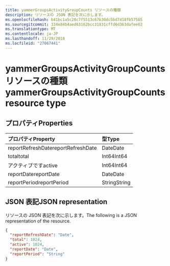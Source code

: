 ```yaml
---
title: yammerGroupsActivityGroupCounts リソースの種類
description: リソースの JSON 表記を次に示します。
ms.openlocfilehash: b41bc1a5c28c7f5513c67b30dc5bd7418fb57585
ms.sourcegitcommit: 334e84b4aed63162bcc31831cffd6d363dafee02
ms.translationtype: MT
ms.contentlocale: ja-JP
ms.lasthandoff: 11/29/2018
ms.locfileid: "27067441"
---
```

# <a name="yammergroupsactivitygroupcounts-resource-type"></a><span data-ttu-id="1e69c-103">yammerGroupsActivityGroupCounts リソースの種類</span><span class="sxs-lookup"><span data-stu-id="1e69c-103">yammerGroupsActivityGroupCounts resource type</span></span>

## <a name="properties"></a><span data-ttu-id="1e69c-104">プロパティ</span><span class="sxs-lookup"><span data-stu-id="1e69c-104">Properties</span></span>

| <span data-ttu-id="1e69c-105">プロパティ</span><span class="sxs-lookup"><span data-stu-id="1e69c-105">Property</span></span>          | <span data-ttu-id="1e69c-106">型</span><span class="sxs-lookup"><span data-stu-id="1e69c-106">Type</span></span>   |
| :---------------- | :----- |
| <span data-ttu-id="1e69c-107">reportRefreshDate</span><span class="sxs-lookup"><span data-stu-id="1e69c-107">reportRefreshDate</span></span> | <span data-ttu-id="1e69c-108">Date</span><span class="sxs-lookup"><span data-stu-id="1e69c-108">Date</span></span>   |
| <span data-ttu-id="1e69c-109">total</span><span class="sxs-lookup"><span data-stu-id="1e69c-109">total</span></span>             | <span data-ttu-id="1e69c-110">Int64</span><span class="sxs-lookup"><span data-stu-id="1e69c-110">Int64</span></span>  |
| <span data-ttu-id="1e69c-111">アクティブです</span><span class="sxs-lookup"><span data-stu-id="1e69c-111">active</span></span>            | <span data-ttu-id="1e69c-112">Int64</span><span class="sxs-lookup"><span data-stu-id="1e69c-112">Int64</span></span>  |
| <span data-ttu-id="1e69c-113">reportDate</span><span class="sxs-lookup"><span data-stu-id="1e69c-113">reportDate</span></span>        | <span data-ttu-id="1e69c-114">Date</span><span class="sxs-lookup"><span data-stu-id="1e69c-114">Date</span></span>   |
| <span data-ttu-id="1e69c-115">reportPeriod</span><span class="sxs-lookup"><span data-stu-id="1e69c-115">reportPeriod</span></span>      | <span data-ttu-id="1e69c-116">String</span><span class="sxs-lookup"><span data-stu-id="1e69c-116">String</span></span> |

## <a name="json-representation"></a><span data-ttu-id="1e69c-117">JSON 表記</span><span class="sxs-lookup"><span data-stu-id="1e69c-117">JSON representation</span></span>

<span data-ttu-id="1e69c-118">リソースの JSON 表記を次に示します。</span><span class="sxs-lookup"><span data-stu-id="1e69c-118">The following is a JSON representation of the resource.</span></span>

<!-- {
  "blockType": "resource",
  "@odata.type": "microsoft.graph.yammerGroupsActivityGroupCounts"
} -->

```json
{
  "reportRefreshDate": "Date", 
  "total": 1024, 
  "active": 1024, 
  "reportDate": "Date", 
  "reportPeriod": "String"
}
```
